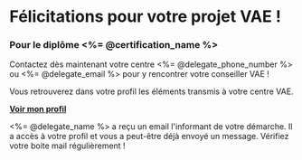 # Félicitations pour votre projet VAE !

### Pour le diplôme <%= @certification_name %>

Contactez dès maintenant votre centre <%= @delegate_phone_number %> ou <%= @delegate_email %> pour y rencontrer votre conseiller VAE !

Vous retrouverez dans votre profil les éléments transmis à votre centre VAE.

**[Voir mon profil](<%= @url %>)**

<%= @delegate_name %> a reçu un email l'informant de votre démarche. Il a accès à votre profil et vous a peut-être déjà envoyé un message. Vérifiez votre boite mail régulièrement !
